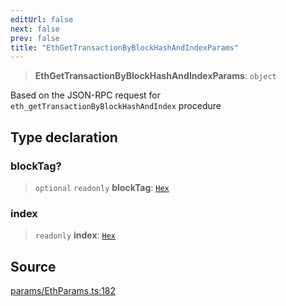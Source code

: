 ```yaml
---
editUrl: false
next: false
prev: false
title: "EthGetTransactionByBlockHashAndIndexParams"
---
```


> **EthGetTransactionByBlockHashAndIndexParams**: `object`

Based on the JSON-RPC request for `eth_getTransactionByBlockHashAndIndex` procedure

## Type declaration

### blockTag?

> `optional` `readonly` **blockTag**: [`Hex`](/reference/tevm/actions-types/type-aliases/hex/)

### index

> `readonly` **index**: [`Hex`](/reference/tevm/actions-types/type-aliases/hex/)

## Source

[params/EthParams.ts:182](https://github.com/evmts/tevm-monorepo/blob/main/packages/actions-types/src/params/EthParams.ts#L182)
